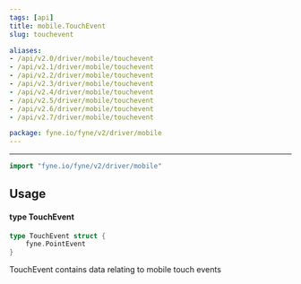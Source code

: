 ```yaml
---
tags: [api]
title: mobile.TouchEvent
slug: touchevent

aliases:
- /api/v2.0/driver/mobile/touchevent
- /api/v2.1/driver/mobile/touchevent
- /api/v2.2/driver/mobile/touchevent
- /api/v2.3/driver/mobile/touchevent
- /api/v2.4/driver/mobile/touchevent
- /api/v2.5/driver/mobile/touchevent
- /api/v2.6/driver/mobile/touchevent
- /api/v2.7/driver/mobile/touchevent

package: fyne.io/fyne/v2/driver/mobile
---
```



---
```go
import "fyne.io/fyne/v2/driver/mobile"
```

## Usage

#### type TouchEvent

```go
type TouchEvent struct {
	fyne.PointEvent
}
```

TouchEvent contains data relating to mobile touch events
